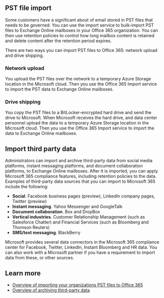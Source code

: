 ## PST file import
Some customers have a significant about of email stored in PST files that needs to be governed. You can use the import service to bulk-import PST files to Exchange Online mailboxes in your Office 365 organization. You can then use retention policies to control how long mailbox content is retained and delete content after the retention period expires.

There are two ways you can import PST files to Office 365: network upload and drive shipping.

### Network upload 
You upload the PST files over the network to a temporary Azure Storage location in the Microsoft cloud. Then you use the Office 365 Import service to import the PST data to Exchange Online mailboxes.

### Drive shipping
You copy the PST files to a BitLocker-encrypted hard drive and send the drive to Microsoft. When Microsoft receives the hard drive, and data center personnel upload the data to a temporary Azure Storage location in the Microsoft cloud. Then you use the Office 365 Import service to import the data to Exchange Online mailboxes.

## Import third party data
Administrators can import and archive third-party data from social media platforms, instant messaging platforms, and document collaboration platforms, to Exchange Online mailboxes. After it is imported, you can apply Microsoft 365 compliance features, including retention policies to the data. Examples of third-party data sources that you can import to Microsoft 365 include the following:
- **Social**. Facebook business pages (preview), LinkedIn company pages, Twitter (preview)
- **Instant messaging**. Yahoo Messenger and GoogleTalk
- **Document collaboration**. Box and DropBox
- **Vertical industries**. Customer Relationship Management (such as Salesforce Chatter) and Financial Services (such as Bloomberg and Thomson Reuters)
- **SMS/text messaging**. BlackBerry

Microsoft provides several data connectors in the Microsoft 365 compliance center for Facebook, Twitter, LinkedIn, Instant Bloomberg and HR data. You can also work with a Microsoft partner if you have a requirement to import data from these, or other sources.

## Learn more
- [Overview of importing your organizations PST files to Office 365](/microsoft-365/compliance/importing-pst-files-to-office-365?azure-portal=true)
- [Overview of archiving third-party data](/microsoft-365/compliance/archiving-third-party-data?azure-portal=true)
